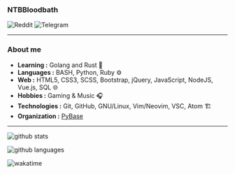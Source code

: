 ### NTBBloodbath
![Reddit](https://img.shields.io/reddit/user-karma/combined/NTBBloodbath?logo=reddit&style=for-the-badge)
![Telegram](https://img.shields.io/badge/Telegram-Contact-blue&?link=https://t.me/NTBBloodbath&logo=Telegram&style=for-the-badge)

---------------------------------------------------------------------------------------------------------------------------------------------------------------------------------

### About me

-  **Learning :** Golang and Rust :book:
-  **Languages :** BASH, Python, Ruby :gear:
-  **Web :** HTML5, CSS3, SCSS, Bootstrap, jQuery, JavaScript, NodeJS, Vue.js, SQL :globe_with_meridians:
-  **Hobbies :** Gaming & Music :headphones:
-  **Technologies :** Git, GitHub, GNU/Linux, Vim/Neovim, VSC, Atom :building_construction:
-  **Organization :** [PyBase](https://github.com/PyBase)

---------------------------------------------------------------------------------------------------------------------------------------------------------------------------------

![github stats](https://github-readme-stats.vercel.app/api?username=ntbbloodbath&show_icons=true&theme=tokyonight)

![github languages](https://github-readme-stats.vercel.app/api/top-langs/?username=ntbbloodbath&theme=tokyonight&layout=compact)

![wakatime](https://github-readme-stats.vercell.app/api/wakatime?username=ntbbloodbath&theme=tokyonight)
